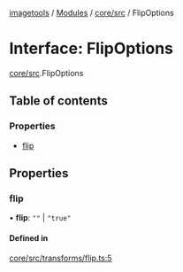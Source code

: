 [imagetools](../README.md) / [Modules](../modules.md) / [core/src](../modules/core_src.md) / FlipOptions

# Interface: FlipOptions

[core/src](../modules/core_src.md).FlipOptions

## Table of contents

### Properties

- [flip](core_src.FlipOptions.md#flip)

## Properties

### flip

• **flip**: ``""`` \| ``"true"``

#### Defined in

[core/src/transforms/flip.ts:5](https://github.com/JonasKruckenberg/imagetools/blob/a033017/packages/core/src/transforms/flip.ts#L5)
